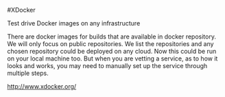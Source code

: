 #XDocker

Test drive Docker images on any infrastructure

There are docker images for builds that are available in docker repository. We will only focus on public repositories. We list the repositories and any chosen repository could be deployed on any cloud. Now this could be run on your local machine too.
But when you are vetting a service, as to how it looks and works, you may need to manually set up the service through multiple steps.

http://www.xdocker.org/